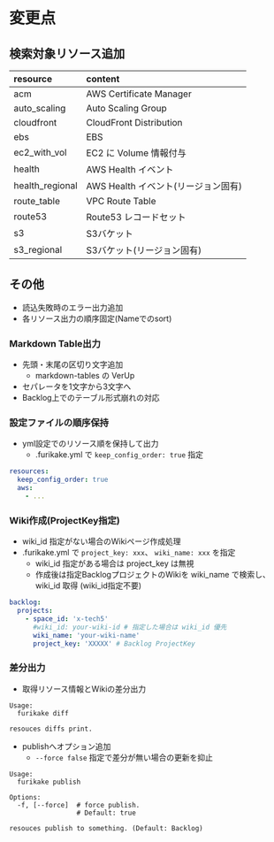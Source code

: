 # 変更点

## 検索対象リソース追加

| resource | content |
| :--- | :--- |
| acm | AWS Certificate Manager |
| auto_scaling | Auto Scaling Group |
| cloudfront | CloudFront Distribution |
| ebs | EBS |
| ec2_with_vol | EC2 に Volume 情報付与 |
| health | AWS Health イベント |
| health_regional | AWS Health イベント(リージョン固有) |
| route_table | VPC Route Table |
| route53 | Route53 レコードセット |
| s3 | S3バケット |
| s3_regional | S3バケット(リージョン固有) |

## その他

* 読込失敗時のエラー出力追加
* 各リソース出力の順序固定(Nameでのsort)

### Markdown Table出力

* 先頭・末尾の区切り文字追加
    * markdown-tables の VerUp
* セパレータを1文字から3文字へ
* Backlog上でのテーブル形式崩れの対応

### 設定ファイルの順序保持

* yml設定でのリソース順を保持して出力
    * .furikake.yml で `keep_config_order: true` 指定

```yaml
resources:
  keep_config_order: true
  aws:
    - ...
```

### Wiki作成(ProjectKey指定)

* wiki_id 指定がない場合のWikiページ作成処理
* .furikake.yml で `project_key: xxx`、 `wiki_name: xxx` を指定
    * wiki_id 指定がある場合は project_key は無視
    * 作成後は指定BacklogプロジェクトのWikiを wiki_name で検索し、 wiki_id 取得 (wiki_id指定不要)

```yaml
backlog:
  projects:
    - space_id: 'x-tech5'
      #wiki_id: your-wiki-id # 指定した場合は wiki_id 優先
      wiki_name: 'your-wiki-name'
      project_key: 'XXXXX' # Backlog ProjectKey
```

### 差分出力

* 取得リソース情報とWikiの差分出力

```
Usage:
  furikake diff

resouces diffs print.
```

* publishへオプション追加
  * `--force false` 指定で差分が無い場合の更新を抑止

```
Usage:
  furikake publish

Options:
  -f, [--force]  # force publish.
                 # Default: true

resouces publish to something. (Default: Backlog)
```
